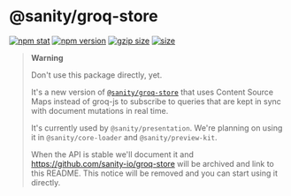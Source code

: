 # @sanity/groq-store

[![npm stat](https://img.shields.io/npm/dm/@sanity/groq-store.svg?style=flat-square)](https://npm-stat.com/charts.html?package=@sanity/groq-store)
[![npm version](https://img.shields.io/npm/v/@sanity/groq-store/pink-lizard.svg?style=flat-square)](https://www.npmjs.com/package/@sanity/groq-store)
[![gzip size][gzip-badge]][bundlephobia]
[![size][size-badge]][bundlephobia]

> **Warning**
>
> Don't use this package directly, yet.
>
> It's a new version of [`@sanity/groq-store`](https://github.com/sanity-io/groq-store) that uses Content Source Maps instead of groq-js to subscribe to queries that are kept in sync with document mutations in real time.
>
> It's currently used by `@sanity/presentation`.
> We're planning on using it in `@sanity/core-loader` and `@sanity/preview-kit`.
>
> When the API is stable we'll document it and https://github.com/sanity-io/groq-store will be archived and link to this README.
> This notice will be removed and you can start using it directly.

[gzip-badge]: https://img.shields.io/bundlephobia/minzip/@sanity/groq-store@pink-lizard?label=gzip%20size&style=flat-square
[size-badge]: https://img.shields.io/bundlephobia/min/@sanity/groq-store@pink-lizard?label=size&style=flat-square
[bundlephobia]: https://bundlephobia.com/package/@sanity/groq-store@pink-lizard
